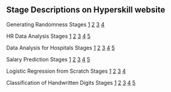 ## Stage Descriptions on Hyperskill website
Generating Randomness Stages
[1](https://hyperskill.org/projects/156/stages/813/implement) [2](https://hyperskill.org/projects/156/stages/814/implement) [3](https://hyperskill.org/projects/156/stages/815/implement) [4](https://hyperskill.org/projects/156/stages/816/implement)

HR Data Analysis Stages
[1](https://hyperskill.org/projects/268/stages/1358/implement) [2](https://hyperskill.org/projects/268/stages/1359/implement) [3](https://hyperskill.org/projects/268/stages/1360/implement) [4](https://hyperskill.org/projects/268/stages/1361/implement) [5](https://hyperskill.org/projects/268/stages/1362/implement)

Data Analysis for Hospitals Stages
[1](https://hyperskill.org/projects/152/stages/801/implement) [2](https://hyperskill.org/projects/152/stages/802/implement) [3](https://hyperskill.org/projects/152/stages/803/implement) [4](https://hyperskill.org/projects/152/stages/804/implement) [5](https://hyperskill.org/projects/152/stages/805/implement)

Salary Prediction Stages
[1](https://hyperskill.org/projects/287/stages/1495/implement) [2](https://hyperskill.org/projects/287/stages/1496/implement) [3](https://hyperskill.org/projects/287/stages/1497/implement) [4](https://hyperskill.org/projects/287/stages/1498/implement) [5](https://hyperskill.org/projects/287/stages/1499/implement)

Logistic Regression from Scratch Stages
[1](https://hyperskill.org/projects/219/stages/1097/implement) [2](https://hyperskill.org/projects/219/stages/1098/implement) [3](https://hyperskill.org/projects/219/stages/1099/implement) [4](https://hyperskill.org/projects/219/stages/1100/implement)

Classification of Handwritten Digits Stages
[1](https://hyperskill.org/projects/205/stages/1022/implement) [2](https://hyperskill.org/projects/205/stages/1023/implement) [3](https://hyperskill.org/projects/205/stages/1024/implement) [4](https://hyperskill.org/projects/205/stages/1025/implement) [5](https://hyperskill.org/projects/205/stages/1026/implement)
